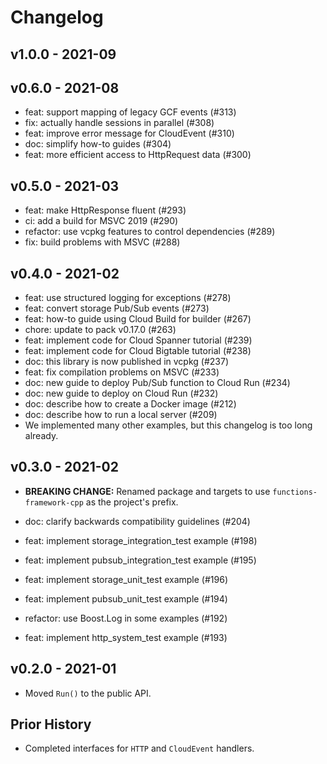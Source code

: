 # Changelog

## v1.0.0 - 2021-09



## v0.6.0 - 2021-08

* feat: support mapping of legacy GCF events (#313)
* fix: actually handle sessions in parallel (#308)
* feat: improve error message for CloudEvent (#310)
* doc: simplify how-to guides (#304)
* feat: more efficient access to HttpRequest data (#300)

## v0.5.0 - 2021-03

* feat: make HttpResponse fluent (#293)
* ci: add a build for MSVC 2019 (#290)
* refactor: use vcpkg features to control dependencies (#289)
* fix: build problems with MSVC (#288)

## v0.4.0 - 2021-02

* feat: use structured logging for exceptions (#278)
* feat: convert storage Pub/Sub events (#273)
* feat: how-to guide using Cloud Build for builder (#267)
* chore: update to pack v0.17.0 (#263)
* feat: implement code for Cloud Spanner tutorial (#239)
* feat: implement code for Cloud Bigtable tutorial (#238)
* doc: this library is now published in vcpkg (#237)
* feat: fix compilation problems on MSVC (#233)
* doc: new guide to deploy Pub/Sub function to Cloud Run (#234)
* doc: new guide to deploy on Cloud Run (#232)
* doc: describe how to create a Docker image (#212)
* doc: describe how to run a local server (#209)
* We implemented many other examples, but this changelog is
  too long already.

## v0.3.0 - 2021-02

* **BREAKING CHANGE:** Renamed package and targets to use
  `functions-framework-cpp` as the project's prefix.

* doc: clarify backwards compatibility guidelines (#204)
* feat: implement storage_integration_test example (#198)
* feat: implement pubsub_integration_test example (#195)
* feat: implement storage_unit_test example (#196)
* feat: implement pubsub_unit_test example (#194)
* refactor: use Boost.Log in some examples (#192)
* feat: implement http_system_test example (#193)

## v0.2.0 - 2021-01

* Moved `Run()` to the public API.

## Prior History

* Completed interfaces for `HTTP` and `CloudEvent` handlers.
